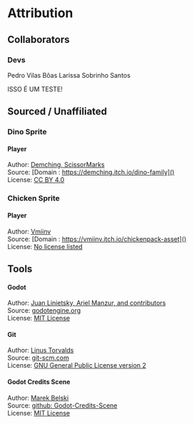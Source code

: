 # Attribution
## Collaborators

### Devs
Pedro Vilas Bôas
Larissa Sobrinho Santos

ISSO É UM TESTE!

## Sourced / Unaffiliated
### Dino Sprite
#### Player
Author: [Demching, ScissorMarks]()  
Source: [Domain : https://demching.itch.io/dino-family]()  
License: [CC BY 4.0]()

### Chicken Sprite
#### Player
Author: [Vmiinv]()  
Source: [Domain : https://vmiinv.itch.io/chickenpack-asset]()  
License: [No license listed]()


## Tools
#### Godot
Author: [Juan Linietsky, Ariel Manzur, and contributors](https://godotengine.org/contact)  
Source: [godotengine.org](https://godotengine.org/)  
License: [MIT License](https://github.com/godotengine/godot/blob/master/LICENSE.txt) 

#### Git
Author: [Linus Torvalds](https://github.com/torvalds)  
Source: [git-scm.com](https://git-scm.com/downloads)  
License: [GNU General Public License version 2](https://opensource.org/licenses/GPL-2.0)

#### Godot Credits Scene
Author: [Marek Belski](https://github.com/Maaack/Godot-Credits-Scene/graphs/contributors)  
Source: [github: Godot-Credits-Scene](https://github.com/Maaack/Godot-Credits-Scene)  
License: [MIT License](LICENSE.txt)  
